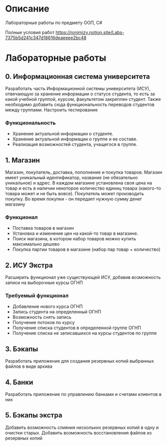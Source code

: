 
# Описание

Лабораторные работы по предмету ООП, C#

Полные условия работ https://ronimizy.notion.site/Labs-7375b5d241c347d18616deaeeee2bc48

# Лабораторные работы

## 0. Информационная система университета

Разработать часть Информационной системы университета (ИСУ), отвечающую за хранение
информации о статусе студента, то есть за какой учебной группой, курсом, факультетом закреплен студент.
Также необходимо добавить сюда функциональность переводов студентов между группами. Настроить тестирование

### Функциональность

- Хранение актуальной информации о студенте.
- Хранение актуальной информации о группе и ее составе.
- Реализация возможностей студента, учащегося в группе.

## 1. Магазин

Магазин, покупатель, доставка, пополнение и покупка товаров. Магазин имеет уникальный идентификатор, название
(не обязательно уникальное) и адрес. В каждом магазине установлена своя цена на товар и есть в наличии некоторое
количество единиц товара (какого-то товара может и не быть вовсе). Покупатель может производить покупку. Во время
покупки - он передает нужную сумму денег магазину

### Функционал

- Поставка товаров в магазин
- Установка и изменение цен на какой-то товар в магазине.
- Поиск магазина, в котором набор товаров можно купить максимально дешево
- Покупка партии товаров в магазине (набор пар товар + количество)

## 2. ИСУ Экстра

Расширить функционал уже существующей ИСУ, добавив возможность записи на выборочные курсы ОГНП

### Требуемый функционал

- Добавление нового курса ОГНП
- Запись студента на определенный ОГНП
- Возможность снять запись
- Получение потоков по курсу
- Получение списка студентов в определенной группе ОГНП
- Получение списка не записавшихся на курсы студентов по группе

## 3. Бэкапы

Разработать приложение для создания резервных копий выбранных файлов в виде архива

## 4. Банки

Разработать приложение по управлению банками и счетами клиентов в них


## 5. Бэкапы экстра

Добавить возможность слияния нескольких резервных копий в одну и очистки старых. Добавить возможность
восстановления файлов из резервных копий